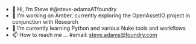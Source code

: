 - 👋 Hi, I’m Steve #@steve-adamsATfoundry
- 👀 I’m working on Amber, currently exploring the OpenAssetIO project in conjunction with Research
- 🌱 I’m currently learning Python and various Nuke tools and workflows
- 📫 How to reach me ... #email: steve.adams@foundry.com

<!---
steve-adamsATfoundry/steve-adamsATfoundry is a ✨ special ✨ repository because its `README.md` (this file) appears on your GitHub profile.
You can click the Preview link to take a look at your changes.
--->
